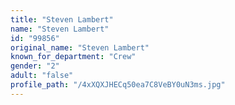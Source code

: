 ```yaml
---
title: "Steven Lambert"
name: "Steven Lambert"
id: "99856"
original_name: "Steven Lambert"
known_for_department: "Crew"
gender: "2"
adult: "false"
profile_path: "/4xXQXJHECq50ea7C8VeBY0uN3ms.jpg"
---
```

